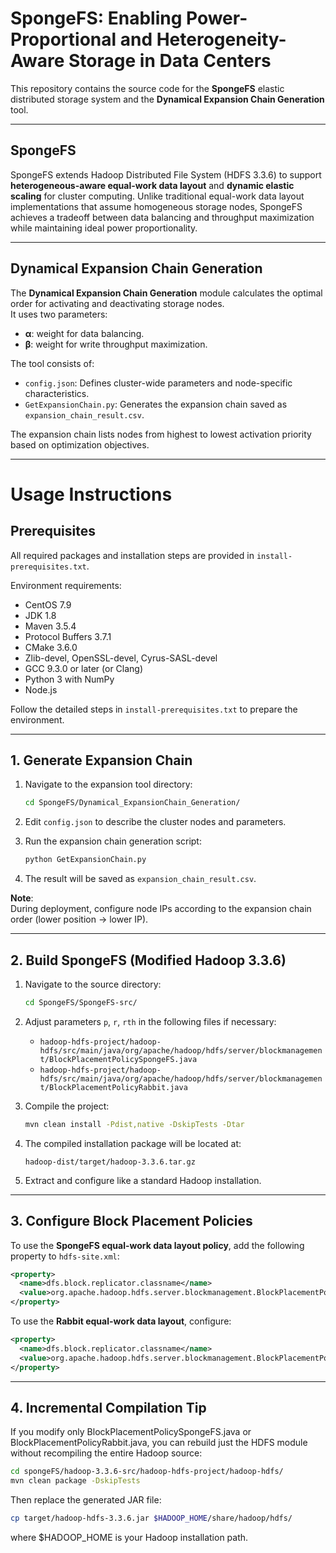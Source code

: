 # SpongeFS: Enabling Power-Proportional and Heterogeneity-Aware Storage in Data Centers

This repository contains the source code for the **SpongeFS** elastic distributed storage system and the **Dynamical Expansion Chain Generation** tool.

---

## SpongeFS

SpongeFS extends Hadoop Distributed File System (HDFS 3.3.6) to support **heterogeneous-aware equal-work data layout** and **dynamic elastic scaling** for cluster computing. Unlike traditional equal-work data layout implementations that assume homogeneous storage nodes, SpongeFS achieves a tradeoff between data balancing and throughput maximization while maintaining ideal power proportionality.

---

## Dynamical Expansion Chain Generation

The **Dynamical Expansion Chain Generation** module calculates the optimal order for activating and deactivating storage nodes.  
It uses two parameters:
- **α**: weight for data balancing.
- **β**: weight for write throughput maximization.

The tool consists of:
- `config.json`: Defines cluster-wide parameters and node-specific characteristics.
- `GetExpansionChain.py`: Generates the expansion chain saved as `expansion_chain_result.csv`.

The expansion chain lists nodes from highest to lowest activation priority based on optimization objectives.

---

# Usage Instructions

## Prerequisites

All required packages and installation steps are provided in `install-prerequisites.txt`.

Environment requirements:
- CentOS 7.9
- JDK 1.8
- Maven 3.5.4
- Protocol Buffers 3.7.1
- CMake 3.6.0
- Zlib-devel, OpenSSL-devel, Cyrus-SASL-devel
- GCC 9.3.0 or later (or Clang)
- Python 3 with NumPy
- Node.js

Follow the detailed steps in `install-prerequisites.txt` to prepare the environment.

---

## 1. Generate Expansion Chain

1. Navigate to the expansion tool directory:
    ```bash
    cd SpongeFS/Dynamical_ExpansionChain_Generation/
    ```

2. Edit `config.json` to describe the cluster nodes and parameters.

3. Run the expansion chain generation script:
    ```bash
    python GetExpansionChain.py
    ```

4. The result will be saved as `expansion_chain_result.csv`.

**Note**:  
During deployment, configure node IPs according to the expansion chain order (lower position → lower IP).

---

## 2. Build SpongeFS (Modified Hadoop 3.3.6)

1. Navigate to the source directory:
    ```bash
    cd SpongeFS/SpongeFS-src/
    ```

2. Adjust parameters `p`, `r`, `rth` in the following files if necessary:
    - `hadoop-hdfs-project/hadoop-hdfs/src/main/java/org/apache/hadoop/hdfs/server/blockmanagement/BlockPlacementPolicySpongeFS.java`
    - `hadoop-hdfs-project/hadoop-hdfs/src/main/java/org/apache/hadoop/hdfs/server/blockmanagement/BlockPlacementPolicyRabbit.java`

3. Compile the project:
    ```bash
    mvn clean install -Pdist,native -DskipTests -Dtar
    ```

4. The compiled installation package will be located at:
    ```
    hadoop-dist/target/hadoop-3.3.6.tar.gz
    ```

5. Extract and configure like a standard Hadoop installation.

---

## 3. Configure Block Placement Policies

To use the **SpongeFS equal-work data layout policy**, add the following property to `hdfs-site.xml`:

```xml
<property>
  <name>dfs.block.replicator.classname</name>
  <value>org.apache.hadoop.hdfs.server.blockmanagement.BlockPlacementPolicySpongeFS</value>
</property>
```
To use the **Rabbit equal-work data layout**, configure:
```xml
<property>
  <name>dfs.block.replicator.classname</name>
  <value>org.apache.hadoop.hdfs.server.blockmanagement.BlockPlacementPolicyRabbit</value>
</property>
```

---

## 4. Incremental Compilation Tip
If you modify only BlockPlacementPolicySpongeFS.java or BlockPlacementPolicyRabbit.java, you can rebuild just the HDFS module without recompiling the entire Hadoop source:

```bash
cd spongeFS/hadoop-3.3.6-src/hadoop-hdfs-project/hadoop-hdfs/
mvn clean package -DskipTests
```

Then replace the generated JAR file:

```bash
cp target/hadoop-hdfs-3.3.6.jar $HADOOP_HOME/share/hadoop/hdfs/
```
where $HADOOP_HOME is your Hadoop installation path.


